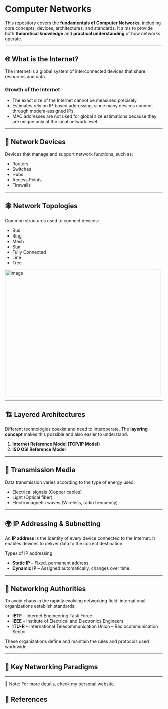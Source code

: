 # Computer Networks  

This repository covers the **fundamentals of Computer Networks**, including core concepts, devices, architectures, and standards. It aims to provide both **theoretical knowledge** and **practical understanding** of how networks operate.  

---

## 🌐 What is the Internet?  
The Internet is a global system of interconnected devices that share resources and data.  

### Growth of the Internet  
- The exact size of the Internet cannot be measured precisely.  
- Estimates rely on IP-based addressing, since many devices connect through modem-assigned IPs.  
- MAC addresses are not used for global size estimations because they are unique only at the local network level.  

---

## 🔌 Network Devices  
Devices that manage and support network functions, such as:  
- Routers  
- Switches  
- Hubs  
- Access Points  
- Firewalls  

---

## 🕸️ Network Topologies  
Common structures used to connect devices:  
- Bus  
- Ring  
- Mesh  
- Star  
- Fully Connected  
- Line  
- Tree  
<img width="497" height="405" alt="image" src="https://github.com/user-attachments/assets/07d99536-58cf-4efe-87b4-eb8981d90e0f" />

---

## 🏗️ Layered Architectures  

Different technologies coexist and need to interoperate. The **layering concept** makes this possible and also easier to understand.  

1. **Internet Reference Model (TCP/IP Model)**  
2. **ISO OSI Reference Model**  

---

## 📡 Transmission Media  

Data transmission varies according to the type of energy used:  
- Electrical signals (Copper cables)  
- Light (Optical fiber)  
- Electromagnetic waves (Wireless, radio frequency)  

---

## 🌍 IP Addressing & Subnetting  

An **IP address** is the identity of every device connected to the Internet. It enables devices to deliver data to the correct destination.  

Types of IP addressing:  
- **Static IP** – Fixed, permanent address.  
- **Dynamic IP** – Assigned automatically, changes over time.  

---

## 🏢 Networking Authorities  

To avoid chaos in the rapidly evolving networking field, international organizations establish standards:  

- **IETF** – Internet Engineering Task Force  
- **IEEE** – Institute of Electrical and Electronics Engineers  
- **ITU-R** – International Telecommunication Union – Radiocommunication Sector  

These organizations define and maintain the rules and protocols used worldwide.  

---

## 🔑 Key Networking Paradigms 

---

📌 Note: For more details, check my personal website.  

## 📖 References  



